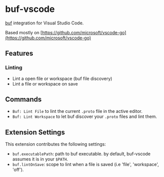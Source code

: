 # buf-vscode

[buf](https://github.com/bufbuild/buf) integration for Visual Studio Code.

Based mostly on [https://github.com/microsoft/vscode-go](https://github.com/microsoft/vscode-go)

## Features

### Linting

* Lint a open file or workspace (buf file discovery)
* Lint a file or workspace on save

## Commands

* `Buf: Lint File` to lint the current `.proto` file in the active editor.
* `Buf: Lint Workspace` to let buf discover your `.proto` files and lint them.

## Extension Settings

This extension contributes the following settings:

* `buf.executablePath`: path to buf executable. by default, buf-vscode assumes it is in your `$PATH`.
* `buf.lintOnSave`: scope to lint when a file is saved (i.e 'file', 'workspace', 'off').